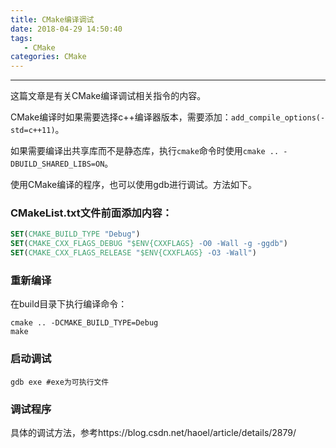 ```yaml
---
title: CMake编译调试
date: 2018-04-29 14:50:40
tags:
   - CMake
categories: CMake
---
```


-----

这篇文章是有关CMake编译调试相关指令的内容。

<!--more--->

CMake编译时如果需要选择c++编译器版本，需要添加：`add_compile_options(-std=c++11)`。

如果需要编译出共享库而不是静态库，执行`cmake`命令时使用`cmake .. -DBUILD_SHARED_LIBS=ON`。



使用CMake编译的程序，也可以使用gdb进行调试。方法如下。

### CMakeList.txt文件前面添加内容：

~~~cmake
SET(CMAKE_BUILD_TYPE "Debug") 
SET(CMAKE_CXX_FLAGS_DEBUG "$ENV{CXXFLAGS} -O0 -Wall -g -ggdb")
SET(CMAKE_CXX_FLAGS_RELEASE "$ENV{CXXFLAGS} -O3 -Wall")
~~~

### 重新编译

在build目录下执行编译命令：

~~~shell
cmake .. -DCMAKE_BUILD_TYPE=Debug
make
~~~

### 启动调试

~~~shell
gdb exe #exe为可执行文件
~~~

### 调试程序

具体的调试方法，参考https://blog.csdn.net/haoel/article/details/2879/


